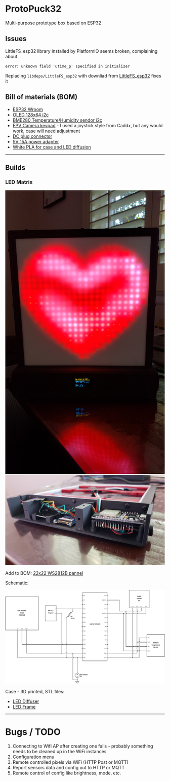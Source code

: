 # ProtoPuck32

Multi-purpose prototype box based on ESP32

## Issues

LittleFS_esp32 library installed by PlatformIO seems broken, complaining about 

```
error: unknown field 'utime_p' specified in initializer
```
Replacing `libdeps/LittleFS_esp32` with downliad from [LittleFS_esp32](https://www.arduinolibraries.info/libraries/little-fs_esp32) fixes it

## Bill of materials (BOM)

* [ESP32 Wroom](https://www.amazon.com/gp/product/B08D5ZD528)
* [OLED 128x64 i2c](https://www.amazon.com/gp/product/B072Q2X2LL)
* [BME280 Temperature/Humidity sendor i2c](https://www.amazon.com/gp/product/B07KYJNFMD)
* [FPV Camera keypad](https://www.amazon.com/RunCam-Key-Board-FPV-Camera/dp/B0874GPT4W) - I used a joystick style from Caddx, but any would work, case will need adjustment
* [DC plug connector](https://www.amazon.com/gp/product/B01N8VV78D)
* [5V 15A power adapter](https://www.amazon.com/gp/product/B08764XJ2M)
* [White PLA for case and LED diffusion](https://www.amazon.com/gp/product/B01EKEMIIS)

---

## Builds

### LED Matrix

![LED displaying heart](/pics/heart.jpg)
![Back-bottom open, shows parts](/pics/back_open.jpg)

Add to BOM: [22x22 WS2812B pannel](https://www.amazon.com/gp/product/B075T9RRPM)

Schematic:

![Schematic](./schematics/protopuck32-led-matrix.svg)

Case - 3D printed, STL files:

* [LED Diffuser](case/LED_Matrix/LEDMatrix-Diffuser.stl)
* [LED Frame](case/LED_Matrix/LEDMatrix-FrameSide.stl)

---

# Bugs / TODO

1. Connecting to Wifi AP after creating one fails - probably something needs to be cleaned up in the WiFi instances
1. Configuration menu
1. Remote controlled pixels via WiFi (HTTP Post or MQTT)
1. Report sensors data and config out to HTTP or MQTT
1. Remote control of config like brightness, mode, etc.